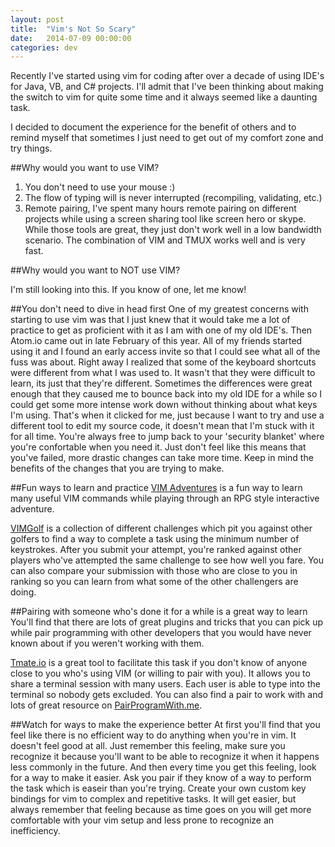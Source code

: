 ```yaml
---
layout: post
title:  "Vim's Not So Scary"
date:   2014-07-09 00:00:00
categories: dev
---
```


Recently I've started using vim for coding after over a decade of using IDE's for Java, VB, and C# projects.  I'll admit that I've been thinking about making the switch to vim for quite some time and it always seemed like a daunting task.

I decided to document the experience for the benefit of others and to remind myself that sometimes I just need to get out of my comfort zone and try things.

##Why would you want to use VIM?

  1. You don't need to use your mouse :)
  2. The flow of typing will is never interrupted (recompiling, validating, etc.)
  3. Remote pairing, I've spent many hours remote pairing on different projects while using a screen sharing tool like screen hero or skype. While those tools are great, they just don't work well in a low bandwidth scenario.  The combination of VIM and TMUX works well and is very fast.

##Why would you want to NOT use VIM?

I'm still looking into this. If you know of one, let me know!

##You don't need to dive in head first
One of my greatest concerns with starting to use vim was that I just knew that it would take me a lot of practice to get as proficient with it as I am with one of my old IDE's.  Then Atom.io came out in late February of this year.  All of my friends started using it and I found an early access invite so that I could see what all of the fuss was about.  Right away I realized that some of the keyboard shortcuts were different from what I was used to.  It wasn't that they were difficult to learn, its just that they're different.  Sometimes the differences were great enough that they caused me to bounce back into my old IDE for a while so I could get some more intense work down without thinking about what keys I'm using.  That's when it clicked for me, just because I want to try and use a different tool to edit my source code, it doesn't mean that I'm stuck with it for all time.  You're always free to jump back to your 'security blanket' where you're confortable when you need it.  Just don't feel like this means that you've failed, more drastic changes can take more time.  Keep in mind the benefits of the changes that you are trying to make.


##Fun ways to learn and practice
[VIM Adventures](http://vim-adventures.com/) is a fun way to learn many useful VIM commands while playing through an RPG style interactive adventure.

[VIMGolf](http://vimgolf.com/) is a collection of different challenges which pit you against other golfers to find a way to complete a task using the minimum number of keystrokes.  After you submit your attempt, you're ranked against other players who've attempted the same challenge to see how well you fare.  You can also compare your submission with those who are close to you in ranking so you can learn from what some of the other challengers are doing.

##Pairing with someone who's done it for a while is a great way to learn
You'll find that there are lots of great plugins and tricks that you can pick up while pair programming with other developers that you would have never known about if you weren't working with them.  

[Tmate.io](http://tmate.io/) is a great tool to facilitate this task if you don't know of anyone close to you who's using VIM (or willing to pair with you).  It allows you to share a terminal session with many users.  Each user is able to type into the terminal so nobody gets excluded.  You can also find a pair to work with and lots of great resource on [PairProgramWith.me](http://pairprogramwith.me/).

##Watch for ways to make the experience better
At first you'll find that you feel like there is no efficient way to do anything when you're in vim.  It doesn't feel good at all.  Just remember this feeling, make sure you recognize it because you'll want to be able to recognize it when it happens less commonly in the future.  And then every time you get this feeling, look for a way to make it easier.  Ask you pair if they know of a way to perform the task which is easeir than you're trying.  Create your own custom key bindings for vim to complex and repetitive tasks. It will get easier, but always remember that feeling because as time goes on you will get more comfortable with your vim setup and less prone to recognize an inefficiency.

